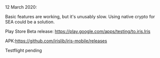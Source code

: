 12 March 2020:

Basic features are working, but it's unusably slow. Using native crypto for SEA could be a solution.

Play Store Beta release:
https://play.google.com/apps/testing/to.iris.Iris

APK:https://github.com/irislib/iris-mobile/releases

Testflight pending
